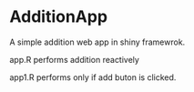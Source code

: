 # AdditionApp
A simple addition web app in shiny framewrok.

app.R performs addition reactively

app1.R performs only if add buton is clicked.
